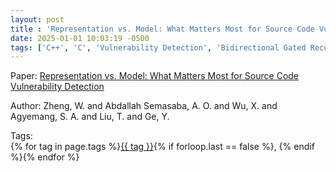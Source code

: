 ```yaml
---
layout: post
title : 'Representation vs. Model: What Matters Most for Source Code Vulnerability Detection'
date: 2025-01-01 10:03:19 -0500
tags: ['C++', 'C', 'Vulnerability Detection', 'Bidirectional Gated Recurrent Unit', 'Bidirectional Long Short Term Memory', 'Convolutional Neural Network', 'AST+']
---
```

Paper: [Representation vs. Model: What Matters Most for Source Code Vulnerability Detection](https://ieeexplore-ieee-org.proxy.library.nd.edu/document/9426055)

Author: Zheng, W. and Abdallah Semasaba, A. O. and Wu, X. and Agyemang, S. A. and Liu, T. and Ge, Y.




 Tags:  
        <span>{% for tag in page.tags %}<a href="{{ site.baseurl }}tags/#{{ tag | slugify }}">{{ tag }}</a>{% if forloop.last == false %}, {% endif %}{% endfor %}</span>
